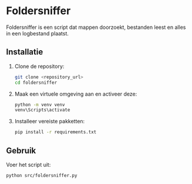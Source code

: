 # Foldersniffer

Foldersniffer is een script dat mappen doorzoekt, bestanden leest en alles in een logbestand plaatst.

## Installatie

1. Clone de repository:
    ```bash
    git clone <repository_url>
    cd foldersniffer
    ```

2. Maak een virtuele omgeving aan en activeer deze:
    ```bash
    python -m venv venv
    venv\Scripts\activate
    ```

3. Installeer vereiste pakketten:
    ```bash
    pip install -r requirements.txt
    ```

## Gebruik

Voer het script uit:
```bash
python src/foldersniffer.py
